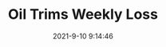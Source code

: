 ---
"title": "Oil Trims Weekly Loss"
"date": "2021-9-10 9:14:46"
"feed_name": "RIGZONE"
"feed_website": "http://www.rigzone.com/"
"feed_rss": "http://www.rigzone.com/news/rss/rigzone_latest.aspx"
"link": "https://www.rigzone.com/news/wire/oil_trims_weekly_loss-10-sep-2021-166403-article/?rss=true"
"file": "_posts/2021-9-10-9-14-46_RIGZONE_e852f1f417511e0bf51c22af383dff961d4dca2b.md"
"accident": "0"
"drilling": "0"
"dead": "0"
"injured": "0"
---